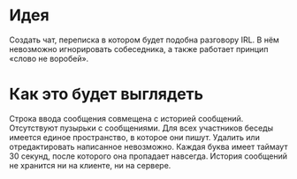 # Идея 
Создать чат, переписка в котором будет подобна разговору IRL. В нём невозможно игнорировать собеседника, а также работает принцип «слово не воробей».  

# Как это будет выглядеть
Строка ввода сообщения совмещена с историей сообщений. Отсутствуют пузырьки с сообщениями. Для всех участников беседы имеется единое пространство, в которое они пишут. Удалить или отредактировать написанное невозможно. Каждая буква имеет таймаут 30 секунд, после которого она пропадает навсегда. История сообщений не хранится ни на клиенте, ни на сервере.
